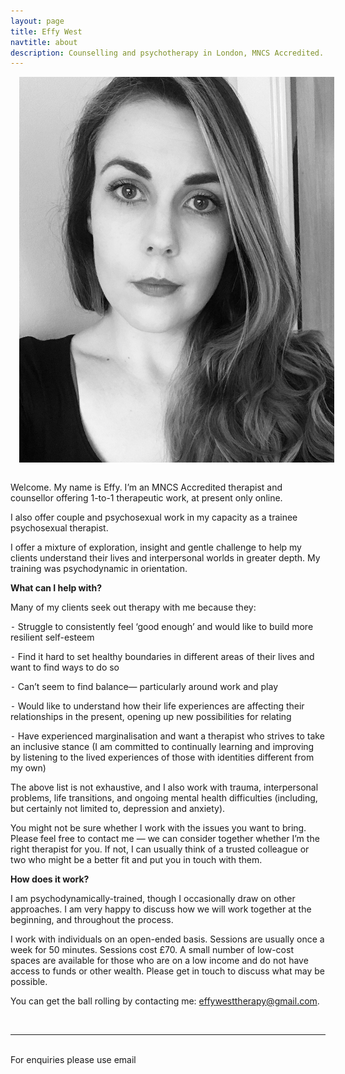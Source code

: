 ```yaml
---
layout: page
title: Effy West
navtitle: about
description: Counselling and psychotherapy in London, MNCS Accredited.
---
```

<img class="col one right" src="/img/effy-profile.jpg" alt="West Therapy" style="margin: 0 0 1em 1em" />

Welcome. My name is Effy. I’m an MNCS Accredited therapist and counsellor offering 1-to-1 therapeutic work, at present only online. 

I also offer couple and psychosexual work in my capacity as a trainee psychosexual therapist.

I offer a mixture of exploration, insight and gentle challenge to help my clients understand their lives and interpersonal worlds in greater depth. My training was psychodynamic in orientation. 

<b>What can I help with?</b>

Many of my clients seek out therapy with me because they:

⁃ Struggle to consistently feel ‘good enough’ and would like to build more resilient self-esteem

⁃ Find it hard to set healthy boundaries in different areas of their lives and want to find ways to do so

⁃ Can’t seem to find balance— particularly around work and play

⁃ Would like to understand how their life experiences are affecting their relationships in the present, opening up new possibilities for relating

⁃ Have experienced marginalisation and want a therapist who strives to take an inclusive stance (I am committed to continually learning and improving by listening to the lived experiences of those with identities different from my own)

The above list is not exhaustive, and I also work with trauma, interpersonal problems, life transitions, and ongoing mental health difficulties (including, but certainly not limited to, depression and anxiety).

You might not be sure whether I work with the issues you want to bring. Please feel free to contact me — we can consider together whether I’m the right therapist for you. If not, I can usually think of a trusted colleague or two who might be a better fit and put you in touch with them.

<b>How does it work?</b>

I am psychodynamically-trained, though I occasionally draw on other approaches. I am very happy to discuss how we will work together at the beginning, and throughout the process.

I work with individuals on an open-ended basis. Sessions are usually once a week for 50 minutes. Sessions cost £70. A small number of low-cost spaces are available for those who are on a low income and do not have access to funds or other wealth.  Please get in touch to discuss what may be possible.

You can get the ball rolling by contacting me: [effywesttherapy@gmail.com](mailto:effywesttherapy@gmail.com).

<br/>
<hr/>
<br/>
<span class="contacticon center">
	<a href="mailto:effywesttherapy@gmail.com"><i class="fa fa-envelope-square"></i></a>
	<a href="" target="_blank"><i class="fa fa-twitter-square"></i></a>
</span>

<div class="col three caption">
	For enquiries please use email
</div>
